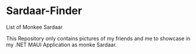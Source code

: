# Sardaar-Finder
List of Monkee Sardaar

This Repository only contains pictures of my friends and me to showcase in my .NET MAUI Application as monke Sardaar.
